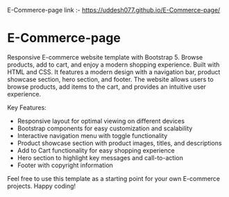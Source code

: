 E-Commerce-page link :- https://uddesh077.github.io/E-Commerce-page/

# E-Commerce-page
Responsive E-commerce website template with Bootstrap 5. Browse products, add to cart, and enjoy a modern shopping experience. Built with HTML and CSS. 
It features a modern design with a navigation bar, product showcase section, hero section, and footer. The website allows users to browse products, add items to the cart, and provides an intuitive user experience.

Key Features:
- Responsive layout for optimal viewing on different devices
- Bootstrap components for easy customization and scalability
- Interactive navigation menu with toggle functionality
- Product showcase section with product images, titles, and descriptions
- Add to Cart functionality for easy shopping experience
- Hero section to highlight key messages and call-to-action
- Footer with copyright information

Feel free to use this template as a starting point for your own E-commerce projects. Happy coding!
